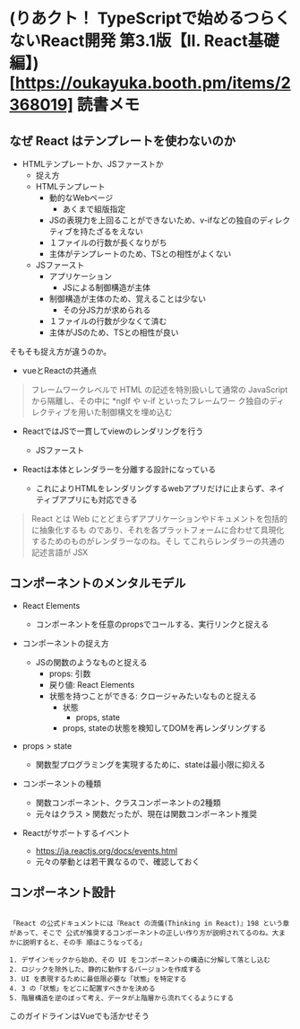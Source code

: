 # (りあクト！ TypeScriptで始めるつらくないReact開発 第3.1版【Ⅱ. React基礎編】)[https://oukayuka.booth.pm/items/2368019] 読書メモ

## なぜ React はテンプレートを使わないのか
- HTMLテンプレートか、JSファーストか
  - 捉え方
  - HTMLテンプレート
    - 動的なWebページ
      - あくまで組版指定
    - JSの表現力を上回ることができないため、v-ifなどの独自のディレクティブを持たざるをえない
    - １ファイルの行数が長くなりがち
    - 主体がテンプレートのため、TSとの相性がよくない
  - JSファースト
    - アプリケーション
      - JSによる制御構造が主体
    - 制御構造が主体のため、覚えることは少ない
      - その分JS力が求められる
    - １ファイルの行数が少なくて済む
    - 主体がJSのため、TSとの相性が良い

そもそも捉え方が違うのか。

- vueとReactの共通点
> フレームワークレベルで HTML の記述を特別扱いして通常の JavaScript から隔離し、その中に *ngIf や v-if といったフレームワー ク独自のディレクティブを用いた制御構文を埋め込む

- ReactではJSで一貫してviewのレンダリングを行う
  - JSファースト

- Reactは本体とレンダラーを分離する設計になっている
  - これによりHTMLをレンダリングするwebアプリだけに止まらず、ネイティブアプリにも対応できる

> React とは Web にとどまらずアプリケーションやドキュメントを包括的に抽象化するも のであり、それを各プラットフォームに合わせて具現化するためのものがレンダラーなのね。そし てこれらレンダラーの共通の記述言語が JSX

## コンポーネントのメンタルモデル

- React Elements
  - コンポーネントを任意のpropsでコールする、実行リンクと捉える
- コンポーネントの捉え方
  - JSの関数のようなものと捉える
    - props: 引数
    - 戻り値: React Elements
    - 状態を持つことができる: クロージャみたいなものと捉える
      - 状態
        - props, state
      - props, stateの状態を検知してDOMを再レンダリングする

- props > state
  - 関数型プログラミングを実現するために、stateは最小限に抑える

- コンポーネントの種類
  - 関数コンポーネント、クラスコンポーネントの2種類
  - 元々はクラス > 関数だったが、現在は関数コンポーネント推奨

- Reactがサポートするイベント
  - https://ja.reactjs.org/docs/events.html
  - 元々の挙動とは若干異なるので、確認しておく

## コンポーネント設計

```

「React の公式ドキュメントには『React の流儀(Thinking in React)』198 という章があって、そこで 公式が推奨するコンポーネントの正しい作り方が説明されてるのね。大まかに説明すると、その手 順はこうなってる」

1. デザインモックから始め、その UI をコンポーネントの構造に分解して落とし込む
2. ロジックを除外した、静的に動作するバージョンを作成する
3. UI を表現するために最低限必要な「状態」を特定する
4. 3 の「状態」をどこに配置すべきかを決める
5. 階層構造を逆のぼって考え、データが上階層から流れてくるようにする

```

このガイドラインはVueでも活かせそう
